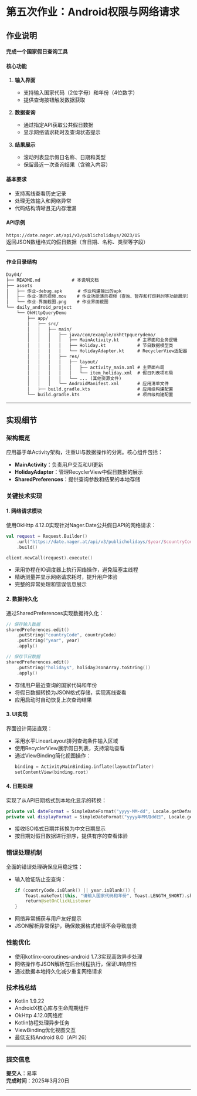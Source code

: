 # **第五次作业：Android权限与网络请求**

## **作业说明**

#### 完成一个国家假日查询工具

#### 核心功能
1. **输入界面**  
   - 支持输入国家代码（2位字母）和年份（4位数字）
   - 提供查询按钮触发数据获取

2. **数据查询**  
   - 通过指定API获取公共假日数据
   - 显示网络请求耗时及查询状态提示

3. **结果展示**  
   - 滚动列表显示假日名称、日期和类型
   - 保留最近一次查询结果（含输入内容）

#### 基本要求
- 支持离线查看历史记录
- 处理无效输入和网络异常
- 代码结构清晰且无内存泄漏

#### API示例
`https://date.nager.at/api/v3/publicholidays/2023/US`  
返回JSON数组格式的假日数据（含日期、名称、类型等字段）

---

#### **作业目录结构**

```markdown
Day04/  
├── README.md            # 本说明文档  
├── assets
│   ├── 作业-debug.apk      # 作业构建输出的apk
│   ├── 作业-演示视频.mov    # 作业功能演示视频（查询、暂存和打印耗时等功能展示） 
│   └── 作业-界面截图.png    # 作业界面截图
└── daily_android_project
    └── OkHttpQueryDemo     
        ├── app/
        │   ├── src/
        │   │   ├── main/
        │   │   │   ├── java/com/example/okhttpquerydemo/
        │   │   │   │   ├── MainActivity.kt       # 主界面和业务逻辑
        │   │   │   │   ├── Holiday.kt            # 节日数据模型类
        │   │   │   │   └── HolidayAdapter.kt     # RecyclerView适配器
        │   │   │   ├── res/
        │   │   │   │   ├── layout/
        │   │   │   │   │   ├── activity_main.xml # 主界面布局
        │   │   │   │   │   └── item_holiday.xml  # 假日列表项布局
        │   │   │   │   └── ... (其他资源文件)
        │   │   │   └── AndroidManifest.xml       # 应用清单文件
        │   ├── build.gradle.kts                  # 应用级构建配置
        └── build.gradle.kts                      # 项目级构建配置
```

---


## 实现细节

### 架构概览

应用基于单Activity架构，注重UI与数据操作的分离。核心组件包括：

- **MainActivity**：负责用户交互和UI更新
- **HolidayAdapter**：管理RecyclerView中假日数据的展示
- **SharedPreferences**：提供查询参数和结果的本地存储

### 关键技术实现

#### 1. 网络请求模块

使用OkHttp 4.12.0实现针对Nager.Date公共假日API的网络请求：

```kotlin
val request = Request.Builder()
    .url("https://date.nager.at/api/v3/publicholidays/$year/$countryCode")
    .build()

client.newCall(request).execute()
```

- 采用协程在IO调度器上执行网络操作，避免阻塞主线程
- 精确测量并显示网络请求耗时，提升用户体验
- 完整的异常处理和错误信息展示

#### 2. 数据持久化

通过SharedPreferences实现数据持久化：

```kotlin
// 保存输入数据
sharedPreferences.edit()
    .putString("countryCode", countryCode)
    .putString("year", year)
    .apply()

// 保存节日数据
sharedPreferences.edit()
    .putString("holidays", holidayJsonArray.toString())
    .apply()
```

- 存储用户最近查询的国家代码和年份
- 将假日数据转换为JSON格式存储，实现离线查看
- 应用启动时自动恢复上次查询结果

#### 3. UI实现

界面设计简洁直观：

- 采用水平LinearLayout排列查询条件输入区域
- 使用RecyclerView展示假日列表，支持滚动查看
- 通过ViewBinding简化视图操作：
  ```kotlin
  binding = ActivityMainBinding.inflate(layoutInflater)
  setContentView(binding.root)
  ```

#### 4. 日期处理

实现了从API日期格式到本地化显示的转换：

```kotlin
private val dateFormat = SimpleDateFormat("yyyy-MM-dd", Locale.getDefault())
private val displayFormat = SimpleDateFormat("yyyy年MM月dd日", Locale.getDefault())
```

- 接收ISO格式日期并转换为中文日期显示
- 按日期对假日数据进行排序，提供有序的查看体验

### 错误处理机制

全面的错误处理确保应用稳定性：

- 输入验证防止空查询：
  ```kotlin
  if (countryCode.isBlank() || year.isBlank()) {
      Toast.makeText(this, "请输入国家代码和年份", Toast.LENGTH_SHORT).show()
      return@setOnClickListener
  }
  ```
- 网络异常捕获与用户友好提示
- JSON解析异常保护，确保数据格式错误不会导致崩溃

### 性能优化

- 使用kotlinx-coroutines-android 1.7.3实现高效异步处理
- 网络操作与JSON解析在后台线程执行，保证UI响应性
- 通过数据本地持久化减少重复网络请求

### 技术栈总结

- Kotlin 1.9.22
- AndroidX核心库与生命周期组件
- OkHttp 4.12.0网络库
- Kotlin协程处理异步任务
- ViewBinding优化视图交互
- 最低支持Android 8.0（API 26）

---

### **提交信息**
**提交人**：易率  
**完成时间**：2025年3月20日  

---

